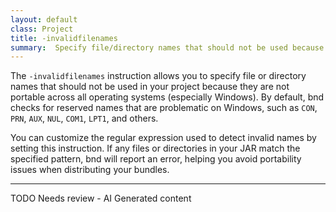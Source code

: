 ```yaml
---
layout: default
class: Project
title: -invalidfilenames  
summary:  Specify file/directory names that should not be used because they are not portable.
---
```


The `-invalidfilenames` instruction allows you to specify file or directory names that should not be used in your project because they are not portable across all operating systems (especially Windows). By default, bnd checks for reserved names that are problematic on Windows, such as `CON`, `PRN`, `AUX`, `NUL`, `COM1`, `LPT1`, and others.

You can customize the regular expression used to detect invalid names by setting this instruction. If any files or directories in your JAR match the specified pattern, bnd will report an error, helping you avoid portability issues when distributing your bundles.


<hr />
TODO Needs review - AI Generated content